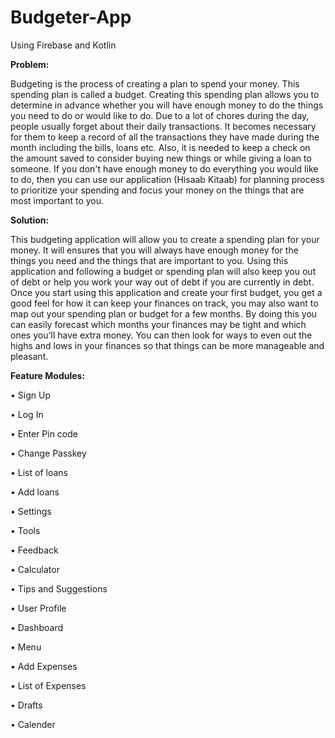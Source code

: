 # Budgeter-App
Using Firebase and Kotlin

**Problem:**

Budgeting is the process of creating a plan to spend your money. This spending plan is called a budget. Creating this spending plan allows you to determine in advance whether you will have enough money to do the things you need to do or would like to do. Due to a lot of chores during the day, people usually forget about their daily transactions. It becomes necessary for them to keep a record of all the transactions they have made during the month including the bills, loans etc. Also, it is needed to keep a check on the amount saved to consider buying new things or while giving a loan to someone. If you don't have enough money to do everything you would like to do, then you can use our application (Hisaab Kitaab) for planning process to prioritize your spending and focus your money on the things that are most important to you.

**Solution:**

This budgeting application will allow you to create a spending plan for your money. It will ensures that you will always have enough money for the things you need and the things that are important to you. Using this application and following a budget or spending plan will also keep you out of debt or help you work your way out of debt if you are currently in debt. Once you start using this application and create your first budget, you get a good feel for how it can keep your finances on track, you may also want to map out your spending plan or budget for a few months. By doing this you can easily forecast which months your finances may be tight and which ones you'll have extra money. You can then look for ways to even out the highs and lows in your finances so that things can be more manageable and pleasant.

**Feature Modules:**

•	Sign Up

•	Log In

•	Enter Pin code

•	Change Passkey

•	List of loans

•	Add loans

•	Settings

•	Tools

•	Feedback

•	Calculator

•	Tips and Suggestions

•	User Profile

•	Dashboard

•	Menu

•	Add Expenses

•	List of Expenses

•	Drafts

•	Calender

